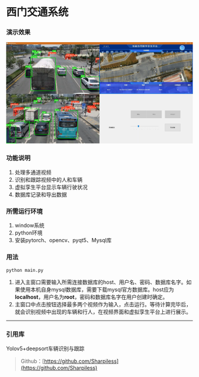 # 西门交通系统
### **演示效果**
![演示截图](演示图片.png)
### **功能说明**
1. 处理多通道视频
2. 识别和跟踪视频中的人和车辆
3. 虚拟孪生平台显示车辆行驶状况
4. 数据库记录和导出数据

### **所需运行环境**
1. window系统
2. python环境
3. 安装pytorch、opencv、pyqt5、Mysql库


### **用法**
```
python main.py
```
1. 进入主窗口需要输入所需连接数据库的host、用户名、密码、数据库名字。如果使用本机自身mysql数据库，需要下载mysql官方数据库。host应为**localhost**，用户名为**root**，密码和数据库名字在用户创建时确定。
2. 主窗口中点击按钮选择最多两个视频作为输入，点击运行。等待计算完毕后，就会识别视频中出现的车辆和行人，在视频界面和虚拟孪生平台上进行展示。


---
### **引用库**
Yolov5+deepsort车辆识别与跟踪
> Github：[https://github.com/Sharpiless](https://github.com/Sharpiless)




